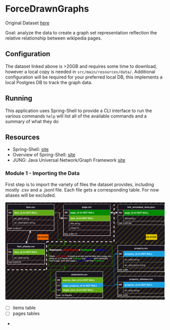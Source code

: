 # ForceDrawnGraphs

Original Dataset [here](https://www.kaggle.com/datasets/kenshoresearch/kensho-derived-wikimedia-data)

Goal: analyze the data to create a graph set representation reflection the relative relationship between wikipedia pages.

## Configuration

The dataset linked above is >20GB and requires some time to download, however a local copy is needed in `src/main/resources/data/`. Additional configuration will be required for your preferred local DB, this implements a local Postgres DB to track the graph data.

## Running

This application uses Spring-Shell to provide a CLI interface to run the various commands `help` will list all of the available commands and a summary of what they do

## Resources

- Spring-Shell: [site](https://docs.spring.io/spring-shell/docs/current/reference/htmlsingle/)
- Overview of Spring-Shell: [site](https://reflectoring.io/spring-shell/)
- JUNG: Java Universal Network/Graph Framework  [site](https://jung.sourceforge.net/)

### Module 1 - Importing the Data

First step is to import the variety of files the dataset provides, including mostly .csv and a .jsonl file. Each file gets a corresponding table. For now aliases will be excluded. 

![Wikiset Breakdown Diagram](/docs/Wikiset%20Breakdown%20Diagram%20v0.2.svg)

- [ ] items table
- [ ] pages tables
- 